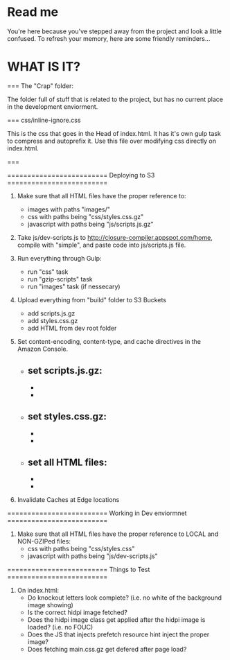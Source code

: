 # Read me

You're here because you've stepped away from the project and look a little confused. To refresh your memory, here are some friendly reminders...

WHAT IS IT?
===========

=== The "Crap" folder:

The folder full of stuff that is related to the project, but has no current place in the development enviorment. 

=== css/inline-ignore.css

This is the css that goes in the Head of index.html. It has it's own gulp task to compress and autoprefix it. Use this file over modifying css directly on index.html. 

===


========================= Deploying to S3 =========================

1) Make sure that all HTML files have the proper reference to:
	- images with paths "images/"
	- css with paths being "css/styles.css.gz"
	- javascript with paths being "js/scripts.js.gz"

2) Take js/dev-scripts.js to http://closure-compiler.appspot.com/home, compile with "simple", and paste code into js/scripts.js file. 

3) Run everything through Gulp:
	- run "css" task 
	- run "gzip-scripts" task
	- run "images" task (if nessecary)

4) Upload everything from "build" folder to S3 Buckets
	- add scripts.js.gz
	- add styles.css.gz
	- add HTML from dev root folder

5) Set content-encoding, content-type, and cache directives in the Amazon Console.
	- set scripts.js.gz:
		- 
		-
		-
	- set styles.css.gz:
		-
		-
		-
	- set all HTML files:
		-
		-
		-

6) Invalidate Caches at Edge locations


========================= Working in Dev enviormnet =========================

1) Make sure that all HTML files have the proper reference to LOCAL and NON-GZIPed files:
	- css with paths being "css/styles.css"
	- javascript with paths being "js/dev-scripts.js"

========================= Things to Test =========================

1) On index.html:
	- Do knockout letters look complete? (i.e. no white of the background image showing)
	- Is the correct hidpi image fetched?
	- Does the hidpi image class get applied after the hidpi image is loaded? (i.e. no FOUC)
	- Does the JS that injects prefetch resource hint inject the proper image?
	- Does fetching main.css.gz get defered after page load?
	



